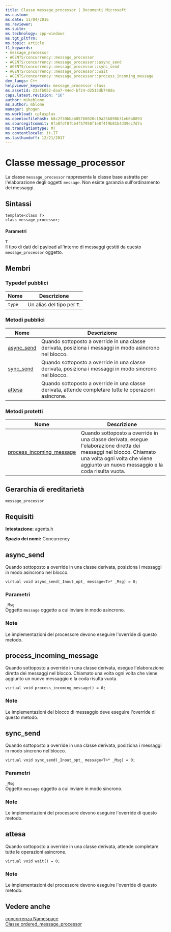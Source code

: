 ```yaml
---
title: Classe message_processor | Documenti Microsoft
ms.custom: 
ms.date: 11/04/2016
ms.reviewer: 
ms.suite: 
ms.technology: cpp-windows
ms.tgt_pltfrm: 
ms.topic: article
f1_keywords:
- message_processor
- AGENTS/concurrency::message_processor
- AGENTS/concurrency::message_processor::async_send
- AGENTS/concurrency::message_processor::sync_send
- AGENTS/concurrency::message_processor::wait
- AGENTS/concurrency::message_processor::process_incoming_message
dev_langs: C++
helpviewer_keywords: message_processor class
ms.assetid: 23afb052-daa7-44ed-bf24-d2513db748da
caps.latest.revision: "16"
author: mikeblome
ms.author: mblome
manager: ghogen
ms.workload: cplusplus
ms.openlocfilehash: b8c2f30bbab85760020c19a25b098b31eb0a8893
ms.sourcegitcommit: 8fa8fdf0fbb4f57950f1e8f4f9b81b4d39ec7d7a
ms.translationtype: MT
ms.contentlocale: it-IT
ms.lasthandoff: 12/21/2017
---
```

# <a name="messageprocessor-class"></a>Classe message_processor
La classe `message_processor` rappresenta la classe base astratta per l'elaborazione degli oggetti `message`. Non esiste garanzia sull'ordinamento dei messaggi.  
  
## <a name="syntax"></a>Sintassi  
  
```
template<class T>
class message_processor;
```  
  
#### <a name="parameters"></a>Parametri  
 `T`  
 Il tipo di dati del payload all'interno di messaggi gestiti da questo `message_processor` oggetto.  
  
## <a name="members"></a>Membri  
  
### <a name="public-typedefs"></a>Typedef pubblici  
  
|Nome|Descrizione|  
|----------|-----------------|  
|`type`|Un alias del tipo per `T`.|  
  
### <a name="public-methods"></a>Metodi pubblici  
  
|Nome|Descrizione|  
|----------|-----------------|  
|[async_send](#async_send)|Quando sottoposto a override in una classe derivata, posiziona i messaggi in modo asincrono nel blocco.|  
|[sync_send](#sync_send)|Quando sottoposto a override in una classe derivata, posiziona i messaggi in modo sincrono nel blocco.|  
|[attesa](#wait)|Quando sottoposto a override in una classe derivata, attende completare tutte le operazioni asincrone.|  
  
### <a name="protected-methods"></a>Metodi protetti  
  
|Nome|Descrizione|  
|----------|-----------------|  
|[process_incoming_message](#process_incoming_message)|Quando sottoposto a override in una classe derivata, esegue l'elaborazione diretta dei messaggi nel blocco. Chiamato una volta ogni volta che viene aggiunto un nuovo messaggio e la coda risulta vuota.|  
  
## <a name="inheritance-hierarchy"></a>Gerarchia di ereditarietà  
 `message_processor`  
  
## <a name="requirements"></a>Requisiti  
 **Intestazione:** agents.h  
  
 **Spazio dei nomi:** Concurrency  
  
##  <a name="async_send"></a>async_send 

 Quando sottoposto a override in una classe derivata, posiziona i messaggi in modo asincrono nel blocco.  
  
```
virtual void async_send(_Inout_opt_ message<T>* _Msg) = 0;
```  
  
### <a name="parameters"></a>Parametri  
 `_Msg`  
 Oggetto `message` oggetto a cui inviare in modo asincrono.  
  
### <a name="remarks"></a>Note  
 Le implementazioni del processore devono eseguire l'override di questo metodo.  
  
##  <a name="process_incoming_message"></a>process_incoming_message 

 Quando sottoposto a override in una classe derivata, esegue l'elaborazione diretta dei messaggi nel blocco. Chiamato una volta ogni volta che viene aggiunto un nuovo messaggio e la coda risulta vuota.  
  
```
virtual void process_incoming_message() = 0;
```  
  
### <a name="remarks"></a>Note  
 Le implementazioni del blocco di messaggio deve eseguire l'override di questo metodo.  
  
##  <a name="sync_send"></a>sync_send 

 Quando sottoposto a override in una classe derivata, posiziona i messaggi in modo sincrono nel blocco.  
  
```
virtual void sync_send(_Inout_opt_ message<T>* _Msg) = 0;
```  
  
### <a name="parameters"></a>Parametri  
 `_Msg`  
 Oggetto `message` oggetto a cui inviare in modo sincrono.  
  
### <a name="remarks"></a>Note  
 Le implementazioni del processore devono eseguire l'override di questo metodo.  
  
##  <a name="wait"></a>attesa 

 Quando sottoposto a override in una classe derivata, attende completare tutte le operazioni asincrone.  
  
```
virtual void wait() = 0;
```  
  
### <a name="remarks"></a>Note  
 Le implementazioni del processore devono eseguire l'override di questo metodo.  
  
## <a name="see-also"></a>Vedere anche  
 [concorrenza Namespace](concurrency-namespace.md)   
 [Classe ordered_message_processor](ordered-message-processor-class.md)

